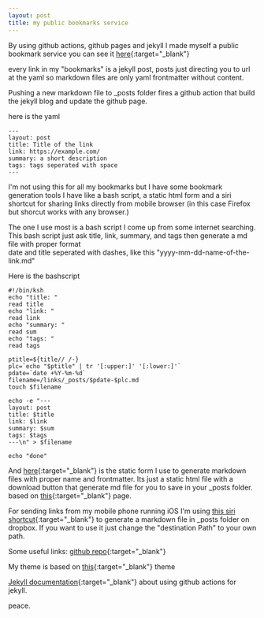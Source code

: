 ```yaml
---
layout: post
title: my public bookmarks service
---
```


By using github actions, github pages and jekyll I made myself a public bookmark service
you can see it [here](https://umtksa.github.io/links/){:target="_blank"}

every link in my "bookmarks" is a jekyll post, posts just directing you to url at the yaml so markdown files are only yaml frontmatter without content.

Pushing a new markdown file to _posts folder fires a github action that build the jekyll blog and update the github page.

here is the yaml
```
---
layout: post
title: Title of the link
link: https://example.com/
summary: a short description
tags: tags seperated with space
---

```

I'm not using this for all my bookmarks but I have some
bookmark generation tools I have like a bash script, a static html form and a siri shortcut for sharing links directly from mobile browser (in this case Firefox but shorcut works with any browser.)

The one I use most is a bash script I come up from some internet searching.
This bash script just ask title, link, summary, and tags then generate a md file with proper format  
date and title seperated with dashes, like this "yyyy-mm-dd-name-of-the-link.md"

Here is the bashscript

```
#!/bin/ksh
echo "title: "
read title
echo "link: "
read link
echo "summary: "
read sum
echo "tags: "
read tags

ptitle=${title// /-}
plc=`echo "$ptitle" | tr '[:upper:]' '[:lower:]'`
pdate=`date +%Y-%m-%d`
filename=/links/_posts/$pdate-$plc.md
touch $filename

echo -e "---
layout: post
title: $title
link: $link
summary: $sum
tags: $tags
---\n" > $filename

echo "done"

```

And [here](https://umtksa.github.io/links/post){:target="_blank"} is the static form I use to generate markdown files with proper name and frontmatter. Its just a static html file with a download button that generate md file for you to save in your _posts folder.
based on [this](https://www.simongriffee.com/notebook/form-to-txt/){:target="_blank"} page.

For sending links from my mobile phone running iOS I'm using [this siri shortcut](https://www.icloud.com/shortcuts/65a5ef0312ec4b0cae187dfe0f33349c){:target="_blank"} to generate a markdown file in _posts folder on dropbox. If you want to use it just change the "destination Path" to your own path.

Some useful links:
[github repo](https://github.com/umtksa/links){:target="_blank"}

My theme is based on [this](https://github.com/P0WEX/Gesko){:target="_blank"} theme

[Jekyll documentation](https://jekyllrb.com/docs/continuous-integration/github-actions/){:target="_blank"} about using github actions for jekyll.

peace.
